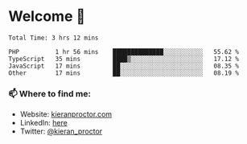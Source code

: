 # Welcome 🦘

<!--START_SECTION:waka-->

```text
Total Time: 3 hrs 12 mins

PHP          1 hr 56 mins    ██████████████░░░░░░░░░░░   55.62 %
TypeScript   35 mins         ████▒░░░░░░░░░░░░░░░░░░░░   17.12 %
JavaScript   17 mins         ██░░░░░░░░░░░░░░░░░░░░░░░   08.35 %
Other        17 mins         ██░░░░░░░░░░░░░░░░░░░░░░░   08.19 %
```

<!--END_SECTION:waka-->

### 📫 Where to find me:

-   Website: [kieranproctor.com](https://kieranproctor.com/)
-   LinkedIn: [here](https://www.linkedin.com/in/kieran-proctor-086b5a159/)
-   Twitter: [@kieran_proctor](https://twitter.com/kieran_proctor)
